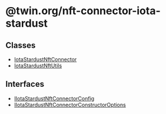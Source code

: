 # @twin.org/nft-connector-iota-stardust

## Classes

- [IotaStardustNftConnector](classes/IotaStardustNftConnector.md)
- [IotaStardustNftUtils](classes/IotaStardustNftUtils.md)

## Interfaces

- [IIotaStardustNftConnectorConfig](interfaces/IIotaStardustNftConnectorConfig.md)
- [IIotaStardustNftConnectorConstructorOptions](interfaces/IIotaStardustNftConnectorConstructorOptions.md)
